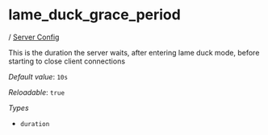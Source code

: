 # lame_duck_grace_period

/ [Server Config](/ref/config/index.md) 

This is the duration the server waits, after entering
lame duck mode, before starting to close client connections

*Default value*: `10s`

*Reloadable*: `true`

*Types*

- `duration`


